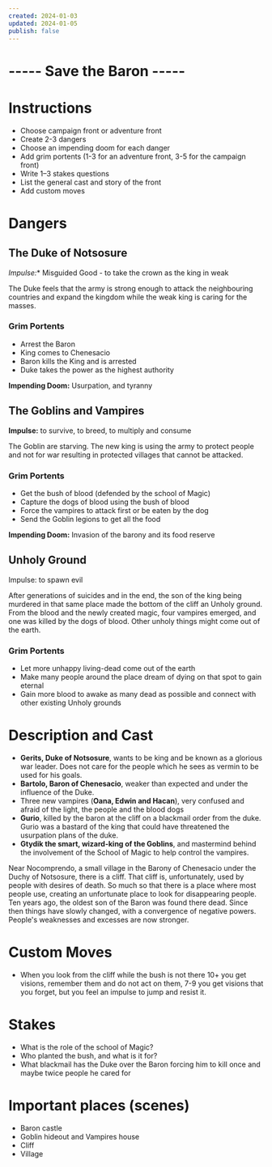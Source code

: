 ```yaml
---
created: 2024-01-03
updated: 2024-01-05
publish: false
---
```

# ----- Save the Baron -----
# Instructions
- Choose campaign front or adventure front
- Create 2-3 dangers
- Choose an impending doom for each danger
- Add grim portents (1-3 for an adventure front, 3-5 for the campaign front)
- Write 1–3 stakes questions
- List the general cast and story of the front
- Add custom moves 
# Dangers

## The Duke of Notsosure
*Impulse:** Misguided Good - to take the crown as the king in weak

The Duke feels that the army is strong enough to attack the neighbouring countries and expand the kingdom while the weak king is caring for the masses.
### Grim Portents
- Arrest the Baron
- King comes to Chenesacio
- Baron kills the King and is arrested
- Duke takes the power as the highest authority

**Impending Doom:** Usurpation, and tyranny
## The Goblins and Vampires
**Impulse:** to survive, to breed, to multiply and consume

The Goblin are starving. The new king is using the army to protect people and not for war resulting in protected villages that cannot be attacked. 
### Grim Portents
- Get the bush of blood (defended by the school of Magic)
- Capture the dogs of blood using the bush of blood
- Force the vampires to attack first or be eaten by the dog
- Send the Goblin legions to get all the food

**Impending Doom:** Invasion of the barony and its food reserve
## Unholy Ground  
Impulse: to spawn evil

After generations of suicides and in the end, the son of the king being murdered in that same place made the bottom of the cliff an Unholy ground. From the blood and the newly created magic, four vampires emerged, and one was killed by the dogs of blood. Other unholy things might come out of the earth. 
### Grim Portents
- Let more unhappy living-dead come out of the earth
- Make many people around the place dream of dying on that spot to gain eternal <something>
- Gain more blood to awake as many dead as possible and connect with other existing Unholy grounds

# Description and Cast
- **Gerits, Duke of Notsosure**, wants to be king and be known as a glorious war leader. Does not care for the people which he sees as vermin to be used for his goals.
- **Bartolo, Baron of Chenesacio**, weaker than expected and under the influence of the Duke. 
- Three new vampires (**Oana, Edwin and Hacan**), very confused and afraid of the light, the people and the blood dogs
- **Gurio**, killed by the baron at the cliff on a blackmail order from the duke. Gurio was a bastard of the king that could have threatened the usurpation plans of the duke.
- **Gtydik the smart, wizard-king of the Goblins**, and mastermind behind the involvement of the School of Magic to help control the vampires.

Near Nocomprendo, a small village in the Barony of Chenesacio under the Duchy of Notsosure, there is a cliff. That cliff is, unfortunately, used by people with desires of death. So much so that there is a place where most people use, creating an unfortunate place to look for disappearing people. Ten years ago, the oldest son of the Baron was found there dead. Since then things have slowly changed, with a convergence of negative powers. People's weaknesses and excesses are now stronger.

# Custom Moves
- When you look from the cliff while the bush is not there 10+ you get visions, remember them and do not act on them, 7-9 you get visions that you forget, but you feel an impulse to jump and resist it. 

# Stakes
- What is the role of the school of Magic?
- Who planted the bush, and what is it for?
- What blackmail has the Duke over the Baron forcing him to kill once and maybe twice people he cared for

# Important places (scenes)
- Baron castle
- Goblin hideout and Vampires house
- Cliff 
- Village